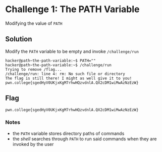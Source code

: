 # Challenge 1: The PATH Variable
Modifying the value of `PATH`
## Solution
Modify the `PATH` variable to be empty and invoke `/challenge/run`
```
hacker@path~the-path-variable:~$ PATH=""
hacker@path~the-path-variable:~$ /challenge/run
Trying to remove /flag...
/challenge/run: line 4: rm: No such file or directory
The flag is still there! I might as well give it to you!
pwn.college{sgedHyV0UKjxKgM7rhwHQzvdnlA.QX2cDM1wiMwAzNzEzW}
```
## Flag
`pwn.college{sgedHyV0UKjxKgM7rhwHQzvdnlA.QX2cDM1wiMwAzNzEzW}`
### Notes
- the `PATH` variable stores directory paths of commands 
- the _shell_ searches through `PATH` to run said commands when they are invoked by the user